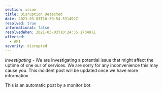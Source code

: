 ```yaml
---
section: issue
title: Disruption Detected
date: 2021-03-03T10:39:54.531492Z
resolved: true
informational: false
resolvedWhen: 2021-03-03T10:24:36.173497Z
affected:
  - API
severity: disrupted
---
```

*Investigating* - We are investigating a potential issue that might affect the uptime of one our of services. We are sorry for any inconvenience this may cause you. This incident post will be updated once we have more information.

This is an automatic post by a monitor bot.
        